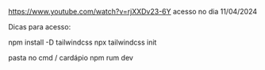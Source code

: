https://www.youtube.com/watch?v=rjXXDv23-6Y acesso no dia 11/04/2024


Dicas para acesso:

npm install -D tailwindcss
npx tailwindcss init

pasta no cmd / cardápio
npm rum dev
